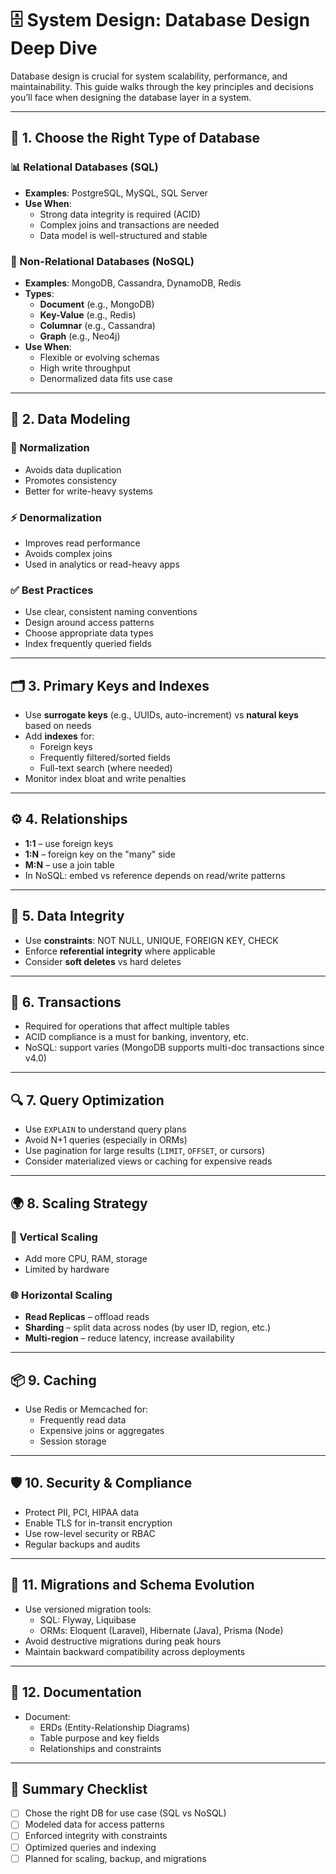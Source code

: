# 🗄️ System Design: Database Design Deep Dive

Database design is crucial for system scalability, performance, and maintainability. This guide walks through the key principles and decisions you’ll face when designing the database layer in a system.

---

## 🧱 1. Choose the Right Type of Database

### 📊 Relational Databases (SQL)
- **Examples**: PostgreSQL, MySQL, SQL Server
- **Use When**:
  - Strong data integrity is required (ACID)
  - Complex joins and transactions are needed
  - Data model is well-structured and stable

### 📂 Non-Relational Databases (NoSQL)
- **Examples**: MongoDB, Cassandra, DynamoDB, Redis
- **Types**:
  - **Document** (e.g., MongoDB)
  - **Key-Value** (e.g., Redis)
  - **Columnar** (e.g., Cassandra)
  - **Graph** (e.g., Neo4j)
- **Use When**:
  - Flexible or evolving schemas
  - High write throughput
  - Denormalized data fits use case

---

## 🧩 2. Data Modeling

### 🔄 Normalization
- Avoids data duplication
- Promotes consistency
- Better for write-heavy systems

### ⚡ Denormalization
- Improves read performance
- Avoids complex joins
- Used in analytics or read-heavy apps

### ✅ Best Practices
- Use clear, consistent naming conventions
- Design around access patterns
- Choose appropriate data types
- Index frequently queried fields

---

## 🗂️ 3. Primary Keys and Indexes

- Use **surrogate keys** (e.g., UUIDs, auto-increment) vs **natural keys** based on needs
- Add **indexes** for:
  - Foreign keys
  - Frequently filtered/sorted fields
  - Full-text search (where needed)
- Monitor index bloat and write penalties

---

## ⚙️ 4. Relationships

- **1:1** – use foreign keys
- **1:N** – foreign key on the "many" side
- **M:N** – use a join table
- In NoSQL: embed vs reference depends on read/write patterns

---

## 🔐 5. Data Integrity

- Use **constraints**: NOT NULL, UNIQUE, FOREIGN KEY, CHECK
- Enforce **referential integrity** where applicable
- Consider **soft deletes** vs hard deletes

---

## 🔁 6. Transactions

- Required for operations that affect multiple tables
- ACID compliance is a must for banking, inventory, etc.
- NoSQL: support varies (MongoDB supports multi-doc transactions since v4.0)

---

## 🔍 7. Query Optimization

- Use `EXPLAIN` to understand query plans
- Avoid N+1 queries (especially in ORMs)
- Use pagination for large results (`LIMIT`, `OFFSET`, or cursors)
- Consider materialized views or caching for expensive reads

---

## 🌍 8. Scaling Strategy

### 🧭 Vertical Scaling
- Add more CPU, RAM, storage
- Limited by hardware

### 🌐 Horizontal Scaling
- **Read Replicas** – offload reads
- **Sharding** – split data across nodes (by user ID, region, etc.)
- **Multi-region** – reduce latency, increase availability

---

## 📦 9. Caching

- Use Redis or Memcached for:
  - Frequently read data
  - Expensive joins or aggregates
  - Session storage

---

## 🛡️ 10. Security & Compliance

- Protect PII, PCI, HIPAA data
- Enable TLS for in-transit encryption
- Use row-level security or RBAC
- Regular backups and audits

---

## 📅 11. Migrations and Schema Evolution

- Use versioned migration tools:
  - SQL: Flyway, Liquibase
  - ORMs: Eloquent (Laravel), Hibernate (Java), Prisma (Node)
- Avoid destructive migrations during peak hours
- Maintain backward compatibility across deployments

---

## 📓 12. Documentation

- Document:
  - ERDs (Entity-Relationship Diagrams)
  - Table purpose and key fields
  - Relationships and constraints

---

## 📌 Summary Checklist

- [ ] Chose the right DB for use case (SQL vs NoSQL)
- [ ] Modeled data for access patterns
- [ ] Enforced integrity with constraints
- [ ] Optimized queries and indexing
- [ ] Planned for scaling, backup, and migrations

